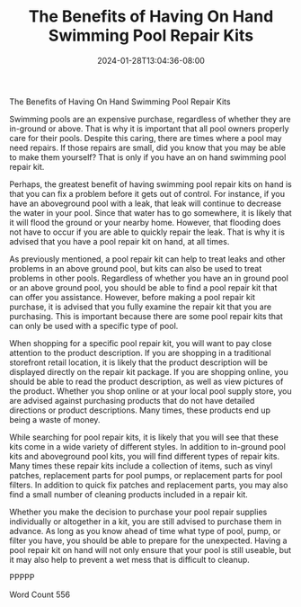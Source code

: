 ﻿---
title: "The Benefits of Having On Hand Swimming Pool Repair Kits"
date: 2024-01-28T13:04:36-08:00
description: "Pool Accessories Tips for Web Success"
featured_image: "/images/Pool Accessories.jpg"
tags: ["Pool Accessories"]
---

The Benefits of Having On Hand Swimming Pool Repair Kits

Swimming pools are an expensive purchase, regardless of whether they are in-ground or above. That is why it is important that all pool owners properly care for their pools. Despite this caring, there are times where a pool may need repairs.  If those repairs are small, did you know that you may be able to make them yourself?  That is only if you have an on hand swimming pool repair kit.

Perhaps, the greatest benefit of having swimming pool repair kits on hand is that you can fix a problem before it gets out of control. For instance, if you have an aboveground pool with a leak, that leak will continue to decrease the water in your pool. Since that water has to go somewhere, it is likely that it will flood the ground or your nearby home. However, that flooding does not have to occur if you are able to quickly repair the leak. That is why it is advised that you have a pool repair kit on hand, at all times.

As previously mentioned, a pool repair kit can help to treat leaks and other problems in an above ground pool, but kits can also be used to treat problems in other pools. Regardless of whether you have an in ground pool or an above ground pool, you should be able to find a pool repair kit that can offer you assistance. However, before making a pool repair kit purchase, it is advised that you fully examine the repair kit that you are purchasing. This is important because there are some pool repair kits that can only be used with a specific type of pool.

When shopping for a specific pool repair kit, you will want to pay close attention to the product description. If you are shopping in a traditional storefront retail location, it is likely that the product description will be displayed directly on the repair kit package. If you are shopping online, you should be able to read the product description, as well as view pictures of the product. Whether you shop online or at your local pool supply store, you are advised against purchasing products that do not have detailed directions or product descriptions.  Many times, these products end up being a waste of money. 

While searching for pool repair kits, it is likely that you will see that these kits come in a wide variety of different styles.  In addition to in-ground pool kits and aboveground pool kits, you will find different types of repair kits.  Many times these repair kits include a collection of items, such as vinyl patches, replacement parts for pool pumps, or replacement parts for pool filters. In addition to quick fix patches and replacement parts, you may also find a small number of cleaning products included in a repair kit.  

Whether you make the decision to purchase your pool repair supplies individually or altogether in a kit, you are still advised to purchase them in advance.  As long as you know ahead of time what type of pool, pump, or filter you have, you should be able to prepare for the unexpected.  Having a pool repair kit on hand will not only ensure that your pool is still useable, but it may also help to prevent a wet mess that is difficult to cleanup.

PPPPP

Word Count 556

